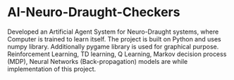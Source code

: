 # AI-Neuro-Draught-Checkers
Developed an Artificial Agent System for Neuro-Draught systems, where Computer is trained to learn itself. The project is built on Python and uses numpy library. Additionally pygame library is used for graphical purpose. Reinforcement Learning, TD learning, Q Learning, Markov decision process (MDP), Neural Networks (Back-propagation) models are while implementation of this project.
